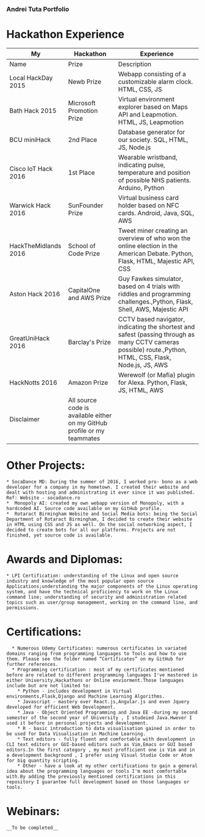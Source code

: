 ### Andrei Tuta Portfolio

# Hackathon Experience
| My                   	| Hackathon                                                                	| Experience                                                                                                                                                 	|
|----------------------	|--------------------------------------------------------------------------	|------------------------------------------------------------------------------------------------------------------------------------------------------------	|
| Name                 	| Prize                                                                    	| Description                                                                                                                                                	|
| Local HackDay 2015   	| Newb Prize                                                               	| Webapp consisting of a customizable alarm clock. HTML, CSS, JS                                                                                             	|
| Bath Hack 2015       	| Microsoft Promotion Prize                                                	| Virtual environment explorer based on Maps API and Leapmotion. HTML, JS, Leapmotion                                                                        	|
| BCU miniHack         	| 2nd Place                                                                	| Database generator for our society. SQL, HTML, JS, Node.js                                                                                                 	|
| Cisco IoT Hack 2016  	| 1st Place                                                                	| Wearable wristband, indicating pulse, temperature and position of possible NHS patients. Arduino, Python                                                   	|
| Warwick Hack 2016    	| SunFounder Prize                                                         	| Virtual business card holder based on NFC cards. Android, Java, SQL, AWS                                                                                   	|
| HackTheMidlands 2016 	| School of Code Prize                                                     	| Tweet miner creating an overview of who won the online election in the American Debate. Python, Flask, HTML, Majestic API, CSS                             	|
| Aston Hack 2016      	| CapitalOne and AWS Prize                                                 	| Guy Fawkes simulator, based on 4 trials with riddles and programming challenges.,Python, Flask, Shell, AWS, Majestic API                                   	|
| GreatUniHack 2016    	| Barclay's Prize                                                          	| CCTV based navigator, indicating the shortest and safest (passing through as many CCTV cameras possible) route.,Python, HTML, CSS, Flask, Node.js, JS, AWS 	|
| HackNotts 2016       	| Amazon Prize                                                             	| Werewolf (or Mafia) plugin for Alexa. Python, Flask, JS, HTML, AWS                                                                                         	|
| Disclaimer           	| All source code is available either on my GitHub profile or my teammates 	|                                                                                                                                                            	|




# Other Projects:
    * SocaDance MD: During the summer of 2016, I worked pro- bono as a web developer for a company in my hometown. I created their website and dealt with hosting and administrating it ever since it was published. Ref: Website - socadance.ro
    *  Monopoly AI: created my own webapp version of Monopoly, with a hardcoded AI. Source code available on my GitHub profile.
    *  Rotaract Birmingham Website and Social Media bots: being the Social Department of Rotaract Birmingham, I decided to create their website in HTML using CSS and JS as well. On the social networking aspect, I decided to create bots for all our platforms. Projects are not finished, yet source code is available.

# Awards and Diplomas:
    * LPI Certification: understanding of the Linux and open source industry and knowledge of the most popular open source Applications;understanding the major components of the Linux operating system, and have the technical proficiency to work on the Linux command line; understanding of security and administration related topics such as user/group management, working on the command line, and permissions.
    
# Certifications:     
      * Numerous Udemy Certificates: numerous certificates in variated domains ranging from programming languages to Tools and how to use them. Please see the folder named “Certificates” on my GitHub for further references.
      * Programming certification : most of my certificates mentioned before are related to different programming languages I've mastered in either University,Hackathons or Online enviorment.Those languages include but are not limited to: 
		* Python - includes development in Virtual environments,Flask,Django and Machine Learning Algorithms.
		* Javascript - mastery over React.js,Angular.js and even Jquery developed for efficient Web Development.
		* Java - Object Oriented Programming and Java EE -during my second semester of the second year of University , I studeied Java.Hwever I used it before in personal projects and development.
		* R - basic introduction to data visualisation gained in order to be used for Data Visualisation in Machine Learning.
		* Text editors - fully fluent and comfortable with development in CLI text editors or GUI-based editors such as Vim,Emacs or GUI based editors.In the first category , my most profficient one is Vim and in a development background , I prefer using Visual Studio Code or Atom for big quantity scripting.
		* Other - have a look at my other certifications to gain a general idea about the programming languages or tools I'm most comfortable with.By adding the previously mentioned certifications in this repository I guarantee full development based on those languages or tools.

# Webinars: 
	__To be completed__
